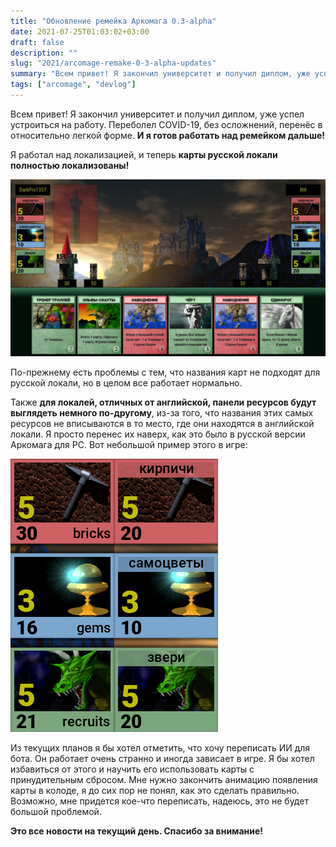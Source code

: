 ```yaml
---
title: "Обновление ремейка Аркомага 0.3-alpha"
date: 2021-07-25T01:03:02+03:00
draft: false
description: ""
slug: "2021/arcomage-remake-0-3-alpha-updates"
summary: "Всем привет! Я закончил университет и получил диплом, уже успел устроиться на работу. Переболел COVID-19, без осложнений, перенёс в относительно легкой форме. И я готов работать над ремейком дальше!"
tags: ["arcomage", "devlog"]
---
```

Всем привет! Я закончил университет и получил диплом, уже успел устроиться на работу. Переболел COVID-19, без осложнений, перенёс в относительно легкой форме. **И я готов работать над ремейком дальше!**

Я работал над локализацией, и теперь **карты русской локали полностью локализованы!**

![Скриншот](01.png)

По-прежнему есть проблемы с тем, что названия карт не подходят для русской локали, но в целом все работает нормально.

Также **для локалей, отличных от английской, панели ресурсов будут выглядеть немного по-другому**, из-за того, что названия этих самых ресурсов не вписываются в то место, где они находятся в английской локали. Я просто перенес их наверх, как это было в русской версии Аркомага для PC. Вот небольшой пример этого в игре:

![Локализация панелей](02.png)

Из текущих планов я бы хотел отметить, что хочу переписать ИИ для бота. Он работает очень странно и иногда зависает в игре. Я бы хотел избавиться от этого и научить его использовать карты с принудительным сбросом. Мне нужно закончить анимацию появления карты в колоде, я до сих пор не понял, как это сделать правильно. Возможно, мне придется кое-что переписать, надеюсь, это не будет большой проблемой.

**Это все новости на текущий день. Спасибо за внимание!**